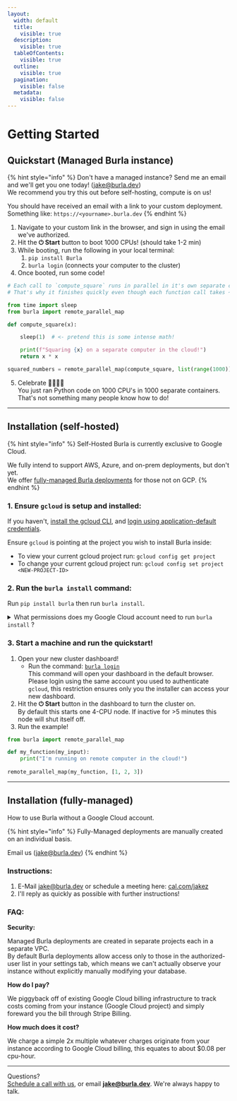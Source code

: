 ```yaml
---
layout:
  width: default
  title:
    visible: true
  description:
    visible: true
  tableOfContents:
    visible: true
  outline:
    visible: true
  pagination:
    visible: false
  metadata:
    visible: false
---
```


# Getting Started

## Quickstart (Managed Burla instance)

{% hint style="info" %}
Don't have a managed instance? Send me an email and we'll get you one today! (jake@burla.dev)\
We recommend you try this out before self-hosting, compute is on us!

You should have received an email with a link to your custom deployment.\
Something like: `https://<yourname>.burla.dev`&#x20;
{% endhint %}

1. Navigate to your custom link in the browser, and sign in using the email we've authorized.
2. Hit the **⏻ Start** button to boot 1000 CPUs! (should take 1-2 min)
3. While booting, run the following in your local terminal:
   1. `pip install Burla`
   2. `burla login`  (connects your computer to the cluster)
4. Once booted, run some code!

```python
# Each call to `compute_square` runs in parallel in it's own separate contianer.
# That's why it finishes quickly even though each function call takes ~1 second.

from time import sleep
from burla import remote_parallel_map

def compute_square(x):

    sleep(1)  # <- pretend this is some intense math!

    print(f"Squaring {x} on a separate computer in the cloud!")
    return x * x

squared_numbers = remote_parallel_map(compute_square, list(range(1000)))
```

5. Celebrate 🎉🎉🎉🎉\
   You just ran Python code on 1000 CPU's in 1000 separate containers.\
   That's not something many people know how to do!

***

## Installation (self-hosted)

{% hint style="info" %}
Self-Hosted Burla is currently exclusive to Google Cloud.

We fully intend to support AWS, Azure, and on-prem deployments, but don't yet.\
We offer [fully-managed Burla deployments](getting-started.md#use-burla-running-in-our-cloud-fully-managed) for those not on GCP.
{% endhint %}

### 1. Ensure `gcloud` is setup and installed:

If you haven't, [install the gcloud CLI](https://cloud.google.com/sdk/docs/install), and [login using application-default credentials](https://cloud.google.com/docs/authentication/set-up-adc-local-dev-environment).

Ensure `gcloud` is pointing at the project you wish to install Burla inside:

* To view your current gcloud project run: `gcloud config get project`
* To change your current gcloud project run: `gcloud config set project <NEW-PROJECT-ID>`

### 2. Run the `burla install` command:

Run `pip install burla` then run `burla install`.

<details>

<summary>What permissions does my Google Cloud account need to run <code>burla install</code> ?</summary>

{% hint style="info" %}
If you don't have permissions, run the command anyway, and it will tell you which ones you need!
{% endhint %}

To run `burla install` you'll need permission to run these `gcloud` commands:

* `gcloud services enable ...`
* `gcloud compute firewall-rules create ...`
* `gcloud secrets create ...`
* `gcloud firestore databases create ...`
* `gcloud run deploy ...`

I've listed the **exact required permissions** for the `burla install` command [in it's CLI doc](API-Reference.md#prerequisites).

</details>

### 3. Start a machine and run the quickstart!

1. Open your new cluster dashboard!
   * Run the command: [`burla login`](API-Reference.md#burla-login) \
     This command will open your dashboard in the default browser. Please login using the same account you used to authenticate `gcloud`, this restriction ensures only you the installer can access your new dashboard.
2. Hit the **⏻ Start** button in the dashboard to turn the cluster on.\
   By default this starts one 4-CPU node. If inactive for >5 minutes this node will shut itself off.
3. Run the example!

```python
from burla import remote_parallel_map

def my_function(my_input):
    print("I'm running on remote computer in the cloud!")
    
remote_parallel_map(my_function, [1, 2, 3])
```

&#x20;

***

## Installation (fully-managed)

How to use Burla without a Google Cloud account.

{% hint style="info" %}
Fully-Managed deployments are manually created on an individual basis.

Email us (jake@burla.dev)&#x20;
{% endhint %}

### Instructions:

1. E-Mail [jake@burla.dev](https://app.gitbook.com/u/vjhGohhUhsQhYKnFjO0y1B7Ajh82) or schedule a meeting here: [cal.com/jakez](https://cal.com/jakez)
2. I'll reply as quickly as possible with further instructions!

### FAQ:

**Security:**

Managed Burla deployments are created in separate projects each in a separate VPC.\
By default Burla deployments allow access only to those in the authorized-user list in your settings tab, which means we can't actually observe your instance without explicitly manually modifying your database.

**How do I pay?**

We piggyback off of existing Google Cloud billing infrastructure to track costs coming from your instance (Google Cloud project) and simply foreward you the bill through Stripe Billing.

**How much does it cost?**

We charge a simple 2x multiple whatever charges originate from your instance according to Google Cloud billing, this equates to about $0.08 per cpu-hour.

&#x20;

&#x20;

***

Questions?\
[Schedule a call with us](http://cal.com/jakez/burla), or email **jake@burla.dev**. We're always happy to talk.
